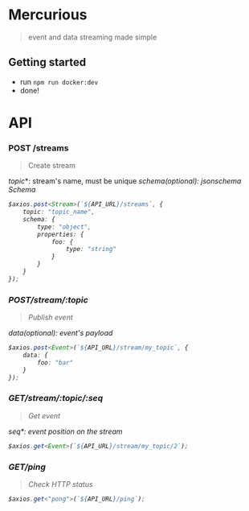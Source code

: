 # Mercurious

> event and data streaming made simple

## Getting started

-   run `npm run docker:dev`
-   done!

# API

### POST /streams

> Create stream

_topic<string>_\*: stream's name, must be unique
_schema(optional)<object>_: jsonschema Schema

```ts
$axios.post<Stream>(`${API_URL}/streams`, {
    topic: "topic_name",
    schema: {
        type: "object",
        properties: {
            foo: {
                type: "string"
            }
        }
    }
});
```

### POST/stream/:topic

> Publish event

_data(optional)<object>_: event's payload

```ts
$axios.post<Event>(`${API_URL}/stream/my_topic`, {
    data: {
        foo: "bar"
    }
});
```

### GET/stream/:topic/:seq

> Get event

_seq<number>\*_: event position on the stream

```ts
$axios.get<Event>(`${API_URL}/stream/my_topic/2`);
```

### GET/ping

> Check HTTP status

```ts
$axios.get<"pong">(`${API_URL}/ping`);
```
